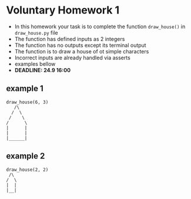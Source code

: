 # Voluntary Homework 1
  - In this homework your task is to complete the function `draw_house()` in `draw_house.py` file
  - The function has defined inputs as 2 integers
  - The function has no outputs except its terminal output
  - The function is to draw a house of ot simple characters
  - Incorrect inputs are already handled via asserts
  - examples bellow
  - **DEADLINE: 24.9 16:00**

## example 1
```
draw_house(6, 3)
   /\
  /  \
 /    \
/      \
|      |
|      |
|______|
```

## example 2
```
draw_house(2, 2)
 /\
/  \
|  |
|__|

```